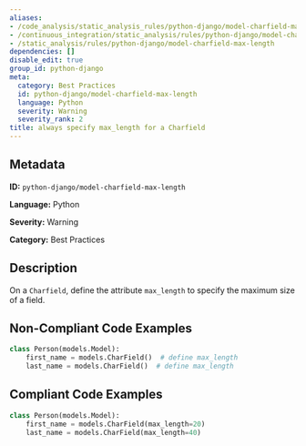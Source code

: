```yaml
---
aliases:
- /code_analysis/static_analysis_rules/python-django/model-charfield-max-length
- /continuous_integration/static_analysis/rules/python-django/model-charfield-max-length
- /static_analysis/rules/python-django/model-charfield-max-length
dependencies: []
disable_edit: true
group_id: python-django
meta:
  category: Best Practices
  id: python-django/model-charfield-max-length
  language: Python
  severity: Warning
  severity_rank: 2
title: always specify max_length for a Charfield
---
```

<!--  SOURCED FROM https://github.com/DataDog/datadog-static-analyzer-rule-docs -->


## Metadata
**ID:** `python-django/model-charfield-max-length`

**Language:** Python

**Severity:** Warning

**Category:** Best Practices

## Description
On a `Charfield`, define the attribute `max_length` to specify the maximum size of a field.

## Non-Compliant Code Examples
```python
class Person(models.Model):
    first_name = models.CharField()  # define max_length
    last_name = models.CharField()  # define max_length
```

## Compliant Code Examples
```python
class Person(models.Model):
    first_name = models.CharField(max_length=20)
    last_name = models.CharField(max_length=40)
```
